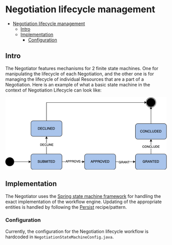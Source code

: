 # Negotiation lifecycle management

<!-- TOC -->
* [Negotiation lifecycle management](#negotiation-lifecycle-management)
  * [Intro](#intro)
  * [Implementation](#implementation)
    * [Configuration](#configuration)
<!-- TOC -->
## Intro
The Negotiator features mechanisms for 2 finite state machines.
One for manipulating the lifecycle of each Negotiation, and the other
one is for managing the lifecycle of individual Resources that are a part of a Negotiation.
Here is an example of what a basic state machine in the context of Negotiation Lifecycle can look like:

![State machine example](negotiation.drawio.png)

## Implementation
The Negotiator uses the [Spring state machine framework](https://docs.spring.io/spring-statemachine/docs/current/reference/#preface)
for handling the exact implementation of the workflow engine. Updating of the appropriate entities is handled
by following the [Persist](https://docs.spring.io/spring-statemachine/docs/current/reference/#statemachine-recipes-persist)
recipe/pattern.

### Configuration
Currently,
the configuration for the Negotiation lifecycle workflow is hardcoded in `NegotiationStateMachineConfig.java`.
